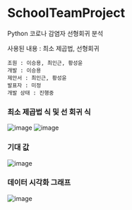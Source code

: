 # SchoolTeamProject
Python 코로나 감염자 선형회귀 분석

사용된 내용 : 최소 제곱법, 선형회귀

```
조원 : 이승용, 최인근, 황성윤
개발 : 이승용
제안서 : 최인근, 황성윤
발표자 : 미정
개발 상태 : 진행중
```
### 최소 제곱법 식 및 선 회귀 식
![image](https://user-images.githubusercontent.com/35417717/167340593-2e8547bc-eb9f-47e4-931c-de6f67ac992e.png)
![image](https://user-images.githubusercontent.com/35417717/167340610-ca14535e-29e1-433a-ada6-13858f5947f0.png)


### 기대 값
![image](https://user-images.githubusercontent.com/35417717/170186303-d835dafa-20ac-4860-899e-0ab7346900f0.png)

### 데이터 시각화 그래프
![image](https://user-images.githubusercontent.com/35417717/170197327-ab3d1c6c-f336-4abe-a646-d4a6f5123130.png)

